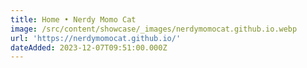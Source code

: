 ```yaml
---
title: Home • Nerdy Momo Cat
image: /src/content/showcase/_images/nerdymomocat.github.io.webp
url: 'https://nerdymomocat.github.io/'
dateAdded: 2023-12-07T09:51:00.000Z
---
```


